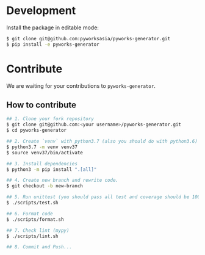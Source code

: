 # Development

Install the package in editable mode:

```sh
$ git clone git@github.com:pyworksasia/pyworks-generator.git
$ pip install -e pyworks-generator
```

# Contribute
We are waiting for your contributions to `pyworks-generator`.

## How to contribute

```bash
## 1. Clone your fork repository
$ git clone git@github.com:<your username>/pyworks-generator.git
$ cd pyworks-generator

## 2. Create `venv` with python3.7 (also you should do with python3.6)
$ python3.7 -m venv venv37
$ source venv37/bin/activate  

## 3. Install dependencies
$ python3 -m pip install ".[all]" 

## 4. Create new branch and rewrite code.
$ git checkout -b new-branch

## 5. Run unittest (you should pass all test and coverage should be 100%)
$ ./scripts/test.sh

## 6. Format code
$ ./scripts/format.sh

## 7. Check lint (mypy)
$ ./scripts/lint.sh

## 8. Commit and Push...
```
